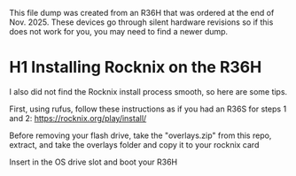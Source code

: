 This file dump was created from an R36H that was ordered at the end of Nov. 2025. These devices go through silent hardware revisions so if this does not work for you, you may need to find a newer dump.


# H1 Installing Rocknix on the R36H

I also did not find the Rocknix install process smooth, so here are some tips. 

First, using rufus, follow these instructions as if you had an R36S for steps 1 and 2: https://rocknix.org/play/install/

Before removing your flash drive, take the "overlays.zip" from this repo, extract, and take the overlays folder and copy it to your rocknix card

Insert in the OS drive slot and boot your R36H
